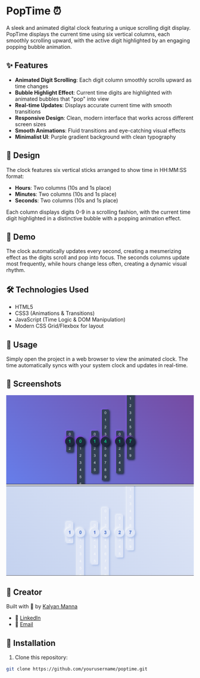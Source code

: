 # PopTime ⏰
A sleek and animated digital clock featuring a unique scrolling digit display. PopTime displays the current time using six vertical columns, each smoothly scrolling upward, with the active digit highlighted by an engaging popping bubble animation.

## ✨ Features
- **Animated Digit Scrolling**: Each digit column smoothly scrolls upward as time changes
- **Bubble Highlight Effect**: Current time digits are highlighted with animated bubbles that "pop" into view
- **Real-time Updates**: Displays accurate current time with smooth transitions
- **Responsive Design**: Clean, modern interface that works across different screen sizes
- **Smooth Animations**: Fluid transitions and eye-catching visual effects
- **Minimalist UI**: Purple gradient background with clean typography

## 🎨 Design
The clock features six vertical sticks arranged to show time in HH:MM:SS format:
- **Hours**: Two columns (10s and 1s place)
- **Minutes**: Two columns (10s and 1s place)
- **Seconds**: Two columns (10s and 1s place)

Each column displays digits 0-9 in a scrolling fashion, with the current time digit highlighted in a distinctive bubble with a popping animation effect.

## 🚀 Demo
The clock automatically updates every second, creating a mesmerizing effect as the digits scroll and pop into focus. The seconds columns update most frequently, while hours change less often, creating a dynamic visual rhythm.

## 🛠️ Technologies Used
- HTML5
- CSS3 (Animations & Transitions)
- JavaScript (Time Logic & DOM Manipulation)
- Modern CSS Grid/Flexbox for layout


## 🎯 Usage
Simply open the project in a web browser to view the animated clock. The time automatically syncs with your system clock and updates in real-time.

## 📱 Screenshots
![PopTime Screenshot 1](https://github.com/Kalyan-github-4/PopTime/blob/main/Screenshot%202025-07-10%20101428.png?raw=true)
![PopTime Screenshot 2](https://github.com/Kalyan-github-4/PopTime/blob/main/Screenshot%202025-07-10%20101336.png?raw=true)

## 🙌 Creator

Built with 💜 by [Kalyan Manna](https://github.com/Kalyan-github-4)

- 🔗 [LinkedIn](www.linkedin.com/in/kalyan-manna-840861352)  
- 📧 [Email](kalyanmanna439@gmail.com)


## 🔧 Installation
1. Clone this repository:
```bash
git clone https://github.com/yourusername/poptime.git


